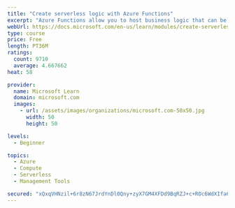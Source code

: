 ```yaml
---
title: "Create serverless logic with Azure Functions"
excerpt: "Azure Functions allow you to host business logic that can be executed without managing or provisioning server infrastructure"
webUrl: https://docs.microsoft.com/en-us/learn/modules/create-serverless-logic-with-azure-functions/
type: course
price: Free
length: PT36M
ratings:
  count: 9710
  average: 4.667662
heat: 58

provider:
  name: Microsoft Learn
  domain: microsoft.com
  images:
    - url: /assets/images/organizations/microsoft.com-50x50.jpg
      width: 50
      height: 50

levels:
  - Beginner

topics:
  - Azure
  - Compute
  - Serverless
  - Management Tools

secured: "xQxqVHNzil+6r8zN67JrdYnDl0Qny+zyX7GM4XFDd9BqRZJ+c+ROc6WdXIfa6I0XlgksP6+YK4aqucGEXtChMVP6DM9QErdem7V9SsESH+gi9JBPGv4irw6o/fZdTL5aNK0P3h1wonum2lKlwH3cRf0t5SfkwzZBpur3kSBUgiqqUoR65jmR8WLb+G6Nx6cP0zrLBMvCCcOYGYXKrCBj8vWyNN6tvNe0tce9iV30ixHThJrqwoxPDLbRhh/mZs9qC+zkqygv48Pg2CI1mW2dAI4ZFsyOndMEtvBphVZnXfM1uX/jsaqBECxF/g3Y2l9LkolO8q1VWtzEaPAKOgb/mZrxjsClmUYlwZBw2vRJ4aXaon3pJNDGlGEjXj1N9Ertqas3iXnS/l1I3VYy6z92AaBsQ6NRjlOkF+ZMzs+O218=;zhWCegrq0Nal1NfBCAzLqA=="
---
```


